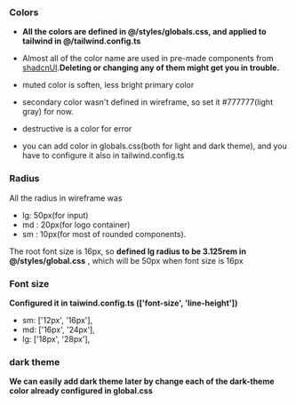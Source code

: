 ### Colors

- **All the colors are defined in @/styles/globals.css, and applied to tailwind in @/tailwind.config.ts**
- Almost all of the color name are used in pre-made components from [shadcnUI](https://ui.shadcn.com/docs).**Deleting or changing any of them might get you in trouble.**
- muted color is soften, less bright primary color
- secondary color wasn't defined in wireframe, so set it #777777(light gray) for now.
- destructive is a color for error

- you can add color in globals.css(both for light and dark theme), and you have to configure it also in tailwind.config.ts

### Radius

All the radius in wireframe was

- lg: 50px(for input)
- md : 20px(for logo container)
- sm : 10px(for most of rounded components).

The root font size is 16px,
so **defined lg radius to be 3.125rem in @/styles/global.css** , which will be 50px when font size is 16px

### Font size

**Configured it in taiwind.config.ts (['font-size', 'line-height'])**

- sm: ['12px', '16px'],
- md: ['16px', '24px'],
- lg: ['18px', '28px'],

### dark theme

**We can easily add dark theme later by change each of the dark-theme color already configured in global.css**
